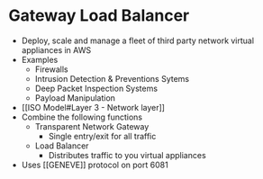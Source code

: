 # Gateway Load Balancer
- Deploy, scale and manage a fleet of third party network virtual appliances in AWS
- Examples
	- Firewalls
	- Intrusion Detection & Preventions Sytems
	- Deep Packet Inspection Systems
	- Payload Manipulation
- [[ISO Model#Layer 3 - Network layer]]
- Combine the following functions
	- Transparent Network Gateway
		- Single entry/exit for all traffic
	- Load Balancer
		- Distributes traffic to you virtual appliances
- Uses [[GENEVE]] protocol on port 6081
